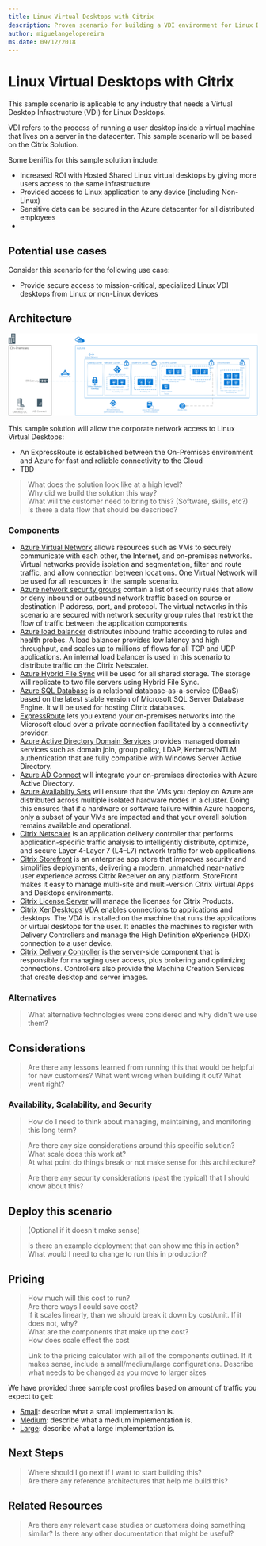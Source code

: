 ```yaml
---
title: Linux Virtual Desktops with Citrix
description: Proven scenario for building a VDI environment for Linux Desktops using Citrix on Azure.
author: miguelangelopereira
ms.date: 09/12/2018
---
```

# Linux Virtual Desktops with Citrix

This sample scenario is aplicable to any industry that needs a Virtual Desktop Infrastructure (VDI) for Linux Desktops.

VDI refers to the process of running a user desktop inside a virtual machine that lives on a server in the datacenter. This sample scenario will be based on the Citrix Solution.

Some benifits for this sample solution include:
- Increased ROI with Hosted Shared Linux virtual desktops by giving more users access to the same infrastructure
- Provided access to Linux application to any device (including Non-Linux)
- Sensitive data can be secured in the Azure datacenter for all distributed employees
- 


## Potential use cases

Consider this scenario for the following use case:
- Provide secure access to mission-critical, specialized Linux VDI desktops from Linux or non-Linux devices



## Architecture

![Diagram](azure-citrix-sample-diagram.png)


This sample solution will allow the corporate network access to Linux Virtual Desktops:
- An ExpressRoute is established between the On-Premises environment and Azure for fast and reliable connectivity to the Cloud
- TBD

> What does the solution look like at a high level?  
> Why did we build the solution this way?  
> What will the customer need to bring to this?  (Software, skills, etc?)  
> Is there a data flow that should be described?

### Components


* [Azure Virtual Network](/azure/virtual-network/virtual-networks-overview) allows resources such as VMs to securely communicate with each other, the Internet, and on-premises networks. Virtual networks provide isolation and segmentation, filter and route traffic, and allow connection between locations. One Virtual Network will be used  for all resources in the sample scenario.
* [Azure network security groups](/azure/virtual-network/security-overview) contain a list of security rules that allow or deny inbound or outbound network traffic based on source or destination IP address, port, and protocol. The virtual networks in this scenario are secured with network security group rules that restrict the flow of traffic between the application components.
* [Azure load balancer](/azure/application-gateway/overview) distributes inbound traffic according to rules and health probes. A load balancer provides low latency and high throughput, and scales up to millions of flows for all TCP and UDP applications. An internal load balancer is used in this scenario to distribute traffic on the Citrix Netscaler.
* [Azure Hybrid File Sync](https://github.com/MicrosoftDocs/azure-docs/edit/master/articles/storage/files/storage-sync-files-planning.md) will be used for all shared storage. The storage will replicate to two file servers using Hybrid File Sync.
* [Azure SQL Database](https://docs.microsoft.com/en-us/azure/sql-database/) is a relational database-as-a-service (DBaaS) based on the latest stable version of Microsoft SQL Server Database Engine. It will be used for hosting Citrix databases.
* [ExpressRoute](https://docs.microsoft.com/en-us/azure/expressroute/expressroute-introduction) lets you extend your on-premises networks into the Microsoft cloud over a private connection facilitated by a connectivity provider. 
* [Azure Active Directory Domain Services](https://docs.microsoft.com/en-us/azure/active-directory-domain-services/active-directory-ds-overview) provides managed domain services such as domain join, group policy, LDAP, Kerberos/NTLM authentication that are fully compatible with Windows Server Active Directory.
* [Azure AD Connect](https://docs.microsoft.com/en-us/azure/active-directory/connect/active-directory-aadconnect) will integrate your on-premises directories with Azure Active Directory.
* [Azure Availabilty Sets](https://docs.microsoft.com/en-us/azure/virtual-machines/windows/tutorial-availability-sets) will ensure that the VMs you deploy on Azure are distributed across multiple isolated hardware nodes in a cluster. Doing this ensures that if a hardware or software failure within Azure happens, only a subset of your VMs are impacted and that your overall solution remains available and operational. 
* [Citrix Netscaler]() is an application delivery controller that performs application-specific traffic analysis to intelligently distribute, optimize, and secure Layer 4-Layer 7 (L4–L7) network traffic for web applications. 
* [Citrix Storefront](https://www.citrix.com/products/citrix-virtual-apps-and-desktops/citrix-storefront.html) is an enterprise app store that improves security and simplifies deployments, delivering a modern, unmatched near-native user experience across Citrix Receiver on any platform. StoreFront makes it easy to manage multi-site and multi-version Citrix Virtual Apps and Desktops environments. 
* [Citrix License Server](https://www.citrix.com/buy/licensing/overview.html) will manage the licenses for Citrix Products.
* [Citrix XenDesktops VDA](https://docs.citrix.com/en-us/citrix-virtual-apps-desktops-service.html) enables connections to applications and desktops. The VDA is installed on the machine that runs the applications or virtual desktops for the user. It enables the machines to register with Delivery Controllers and manage the High Definition eXperience (HDX) connection to a user device.
* [Citrix Delivery Controller](https://docs.citrix.com/en-us/xenapp-and-xendesktop/7-15-ltsr/manage-deployment/delivery-controllers.html) is the server-side component that is responsible for managing user access, plus brokering and optimizing connections. Controllers also provide the Machine Creation Services that create desktop and server images.
 

### Alternatives

> What alternative technologies were considered and why didn't we use them?

## Considerations

> Are there any lessons learned from running this that would be helpful for new customers?  What went wrong when building it out?  What went right?

### Availability, Scalability, and Security

> How do I need to think about managing, maintaining, and monitoring this long term?

> Are there any size considerations around this specific solution?  
> What scale does this work at?  
> At what point do things break or not make sense for this architecture?

> Are there any security considerations (past the typical) that I should know about this?

## Deploy this scenario

> (Optional if it doesn't make sense)
>
> Is there an example deployment that can show me this in action?  What would I need to change to run this in production?

## Pricing

> How much will this cost to run?  
> Are there ways I could save cost?  
> If it scales linearly, than we should break it down by cost/unit.  If it does not, why?  
> What are the components that make up the cost?  
> How does scale effect the cost  
> 
> Link to the pricing calculator with all of the components outlined.  If it makes sense, include a small/medium/large configurations.  Describe what needs to be changed as you move to larger sizes

We have provided three sample cost profiles based on amount of traffic you expect to get:

* [Small][small-pricing]: describe what a small implementation is.
* [Medium][medium-pricing]: describe what a medium implementation is.
* [Large][large-pricing]: describe what a large implementation is.

## Next Steps

> Where should I go next if I want to start building this?  
> Are there any reference architectures that help me build this?

## Related Resources

> Are there any relevant case studies or customers doing something similar?
> Is there any other documentation that might be useful?  

<!-- links -->
[small-pricing]: https://azure.com/e/
[medium-pricing]: https://azure.com/e/
[large-pricing]: https://azure.com/e/
[availability]: /azure/architecture/checklist/availability
[resource-groups]: /azure/azure-resource-manager/resource-group-overview
[resiliency]: /azure/architecture/resiliency/
[security]: /azure/security/
[scalability]: /azure/architecture/checklist/scalability

